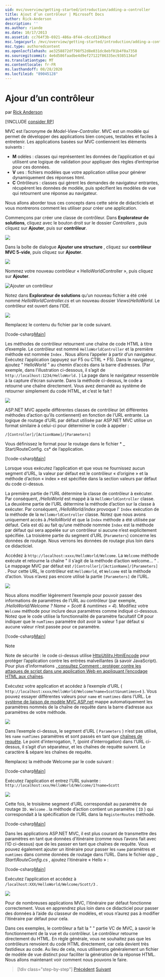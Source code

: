 ```yaml
---
uid: mvc/overview/getting-started/introduction/adding-a-controller
title: Ajout d’un contrôleur | Microsoft Docs
author: Rick-Anderson
description: ''
ms.author: riande
ms.date: 10/17/2013
ms.assetid: cc764f3b-6921-486a-8f44-c6ccd1249acd
msc.legacyurl: /mvc/overview/getting-started/introduction/adding-a-controller
msc.type: authoredcontent
ms.openlocfilehash: ae3258872df798f52d8e031dc8ebf01b4f0a7358
ms.sourcegitcommit: 4e6d586faadbe4d9ef27122f86335ec9385134af
ms.translationtype: MT
ms.contentlocale: fr-FR
ms.lasthandoff: 08/28/2020
ms.locfileid: "89045128"
---
```

# <a name="adding-a-controller"></a>Ajour d’un contrôleur

par [Rick Anderson](https://twitter.com/RickAndMSFT)

[!INCLUDE [consider RP](~/includes/razor.md)]

MVC est l’acronyme de *Model-View-Controller*. MVC est un modèle qui permet de développer des applications bien conçues, testables et faciles à entretenir. Les applications basées sur MVC contiennent les éléments suivants :

- **M** odèles : classes qui représentent les données de l’application et qui utilisent une logique de validation pour appliquer des règles d’entreprise pour ces données.
- **V** ues : fichiers modèles que votre application utilise pour générer dynamiquement des réponses html.
- **C** Ontrôleurs : classes qui gèrent les demandes de navigateur entrantes, récupèrent les données de modèle, puis spécifient les modèles de vue qui retournent une réponse au navigateur.

Nous allons aborder tous ces concepts dans cette série de didacticiels et vous montrerons comment les utiliser pour créer une application.

Commençons par créer une classe de contrôleur. Dans **Explorateur de solutions**, cliquez avec le bouton droit sur le dossier *Controllers* , puis cliquez sur **Ajouter**, puis sur **contrôleur**.

![](adding-a-controller/_static/image1.png)

Dans la boîte de dialogue **Ajouter une structure** , cliquez sur **contrôleur MVC 5-vide**, puis cliquez sur **Ajouter**.

![](adding-a-controller/_static/image2.png)  

Nommez votre nouveau contrôleur « HelloWorldController », puis cliquez sur **Ajouter**.

![Ajouter un contrôleur](adding-a-controller/_static/image3.png)

Notez dans **Explorateur de solutions** qu’un nouveau fichier a été créé nommé *HelloWorldController.cs* et un nouveau dossier *Views\HelloWorld*. Le contrôleur est ouvert dans l’IDE.

![](adding-a-controller/_static/image4.png)

Remplacez le contenu du fichier par le code suivant.

[!code-csharp[Main](adding-a-controller/samples/sample1.cs)]

Les méthodes de contrôleur retournent une chaîne de code HTML à titre d’exemple. Le contrôleur est nommé `HelloWorldController` et la première méthode est nommée `Index` . Nous allons l’appeler à partir d’un navigateur. Exécutez l’application (appuyez sur F5 ou CTRL + F5). Dans le navigateur, ajoutez &quot; HelloWorld &quot; au chemin d’accès dans la barre d’adresses. (Par exemple, dans l’illustration ci-dessous, il s’agit de `http://localhost:1234/HelloWorld.` ) La page dans le navigateur ressemble à la capture d’écran suivante. Dans la méthode ci-dessus, le code a retourné une chaîne directement. Vous avez demandé au système de retourner simplement du code HTML, et c’est le fait !

![](adding-a-controller/_static/image5.png)

ASP.NET MVC appelle différentes classes de contrôleur (et différentes méthodes d’action qu’ils contiennent) en fonction de l’URL entrante. La logique de routage d’URL par défaut utilisée par ASP.NET MVC utilise un format similaire à celui-ci pour déterminer le code à appeler :

`/[Controller]/[ActionName]/[Parameters]`

Vous définissez le format pour le routage dans le fichier * \_ Start/RouteConfig. cs* de l’application.

[!code-csharp[Main](adding-a-controller/samples/sample2.cs?highlight=7-8)]

Lorsque vous exécutez l’application et que vous ne fournissez aucun segment d’URL, la valeur par défaut est le contrôleur « d’origine » et la méthode d’action « index » est spécifiée dans la section valeurs par défaut du code ci-dessus.

La première partie de l’URL détermine la classe de contrôleur à exécuter. Par conséquent, */HelloWorld* est mappé à la `HelloWorldController` classe. La deuxième partie de l’URL détermine la méthode d’action sur la classe à exécuter. Par conséquent, */HelloWorld/index* provoque l' `Index` exécution de la méthode de la `HelloWorldController` classe. Notez que nous avons uniquement accès à */HelloWorld* et que la `Index` méthode a été utilisée par défaut. Cela est dû au fait qu’une méthode nommée `Index` est la méthode par défaut qui sera appelée sur un contrôleur si aucune n’est explicitement spécifiée. La troisième partie du segment d’URL (`Parameters`) concerne les données de routage. Nous verrons les données de routage plus loin dans ce didacticiel.

Accédez à `http://localhost:xxxx/HelloWorld/Welcome`. La `Welcome` méthode exécute et retourne la chaîne &quot; il s’agit de la méthode d’action welcome... &quot; . Le mappage MVC par défaut est `/[Controller]/[ActionName]/[Parameters]` . Pour cette URL, le contrôleur est `HelloWorld`, et `Welcome` est la méthode d’action. Vous n’avez pas encore utilisé la partie `[Parameters]` de l’URL.

![](adding-a-controller/_static/image6.png)

Nous allons modifier légèrement l’exemple pour pouvoir passer des informations de paramètres de l’URL au contrôleur (par exemple, */HelloWorld/Welcome ? Name = Scott &amp; numtimes = 4*). Modifiez votre `Welcome` méthode pour inclure deux paramètres comme indiqué ci-dessous. Notez que le code utilise la fonctionnalité de paramètre facultatif C# pour indiquer que le `numTimes` paramètre doit avoir la valeur 1 par défaut si aucune valeur n’est passée pour ce paramètre.

[!code-csharp[Main](adding-a-controller/samples/sample3.cs)]

> [!NOTE]
> Note de sécurité : le code ci-dessus utilise [HttpUtility.HtmlEncode](https://msdn.microsoft.com/library/ee360286(v=vs.110).aspx) pour protéger l’application contre les entrées malveillantes (à savoir JavaScript). Pour plus d’informations [, consultez Comment : protéger contre les attaques de script dans une application Web en appliquant l’encodage HTML aux chaînes](https://msdn.microsoft.com/library/a2a4yykt(v=vs.100).aspx).

 Exécutez votre application et accédez à l’exemple d’URL ( `http://localhost:xxxx/HelloWorld/Welcome?name=Scott&numtimes=4` ). Vous pouvez essayer différentes valeurs pour `name` et `numtimes` dans l’URL. Le [système de liaison de modèle MVC ASP.net](http://odetocode.com/Blogs/scott/archive/2009/04/27/6-tips-for-asp-net-mvc-model-binding.aspx) mappe automatiquement les paramètres nommés de la chaîne de requête dans la barre d’adresse aux paramètres de votre méthode.

![](adding-a-controller/_static/image7.png)

Dans l’exemple ci-dessus, le segment d’URL ( `Parameters` ) n’est pas utilisé, les `name` `numTimes` paramètres et sont passés en tant que [chaînes de requête](http://en.wikipedia.org/wiki/Query_string). Le point d’interrogation, ?, (point d’interrogation) dans l’URL ci-dessus, il s’agit d’un séparateur, et les chaînes de requête suivent. Le caractère &amp; sépare les chaînes de requête.

Remplacez la méthode Welcome par le code suivant :

[!code-csharp[Main](adding-a-controller/samples/sample4.cs)]

Exécutez l’application et entrez l’URL suivante : `http://localhost:xxx/HelloWorld/Welcome/1?name=Scott`

![](adding-a-controller/_static/image8.png)

Cette fois, le troisième segment d’URL correspondait au paramètre de routage `ID.` `Welcome` . la méthode d’action contient un paramètre ( `ID` ) qui correspondait à la spécification de l’URL dans la `RegisterRoutes` méthode.

[!code-csharp[Main](adding-a-controller/samples/sample5.cs?highlight=7)]

Dans les applications ASP.NET MVC, il est plus courant de transmettre des paramètres en tant que données d’itinéraire (comme nous l’avons fait avec l’ID ci-dessus) que de les passer en tant que chaînes de requête. Vous pouvez également ajouter un itinéraire pour passer les `name` paramètres et `numtimes` dans comme données de routage dans l’URL. Dans le fichier *app \_ Start\RouteConfig.cs* , ajoutez l’itinéraire « Hello » :

[!code-csharp[Main](adding-a-controller/samples/sample6.cs?highlight=13-16)]

Exécutez l’application et accédez à `/localhost:XXX/HelloWorld/Welcome/Scott/3` .

![](adding-a-controller/_static/image9.png)

Pour de nombreuses applications MVC, l’itinéraire par défaut fonctionne correctement. Vous en apprendrez plus loin dans ce didacticiel pour passer des données à l’aide du classeur de modèles, et vous n’aurez pas à modifier l’itinéraire par défaut pour cela.

Dans ces exemples, le contrôleur a fait la &quot; &quot; partie VC de MVC, à savoir le fonctionnement de la vue et du contrôleur. Le contrôleur retourne directement du HTML. En règle générale, vous ne souhaitez pas que les contrôleurs renvoient du code HTML directement, car cela devient très fastidieux au code. Au lieu de cela, nous utiliserons généralement un fichier de modèle de vue distinct pour faciliter la génération de la réponse HTML. Nous allons maintenant voir comment nous pouvons le faire.

> [!div class="step-by-step"]
> [Précédent](getting-started.md) 
>  [Suivant](adding-a-view.md)

